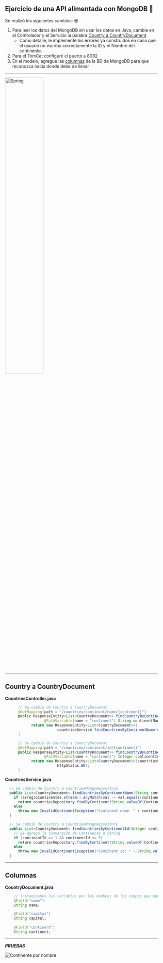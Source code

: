 ## Ejercicio de una API alimentada con MongoDB 🚀

Se realizó los siguientes cambios: 😎
1. Para leer los datos del MongoDB sin usar los datos en Java, cambie en el Controlador y el Servicio la palabra [Country a CountryDocument](#country-a-countrydocument)
    - Como detalle, le implementé los errores ya construidos en caso que el usuario no escriba correctamente la ID y el Nombre del continente.
3. Para el TomCat configuré el puerto a 8082
4. En el modelo, agregue las [columnas](#columnas) de la BD de MongoDB para que reconozca hacia donde debe de llenar

---

<img src="https://geeksjavamexico.files.wordpress.com/2017/09/spring-framework.png?w=640" title="Spring" alt="Spring" height="50%" width="50%">

---

## Country a CountryDocument
**CountriesController.java**
```java
      // Se cambió de Country a CountryDocument
      @GetMapping(path = "/countries/continent/name/{continent}")
      public ResponseEntity<List<CountryDocument>> findCountryByContinent(
                  @PathVariable(name = "continent") String continentName) {
            return new ResponseEntity<List<CountryDocument>>(
                        countriesService.findCountriesByContinentName(continentName), HttpStatus.OK);
      }

      // Se cambió de Country a CountryDocument
      @GetMapping(path = "/countries/continent/id/{continent}")
      public ResponseEntity<List<CountryDocument>> findCountryByContinent(
                  @PathVariable(name = "continent") Integer continentId) {
            return new ResponseEntity<List<CountryDocument>>(countriesService.findCountriesByContinentId(continentId),
                        HttpStatus.OK);
      }
```
**CountriesService.java**
```java
  // Se cambió de Country a CountriesMongoRepository
  public List<CountryDocument> findCountriesByContinentName(String continentName) {
    if (arregloContinentes.stream().anyMatch(val -> val.equals(continentName)))
      return countriesRepository.findByContinent(String.valueOf(Continent.continentByName(continentName)));
    else
      throw new InvalidContinentException("Continent name: " + continentName + " does not exist.");
  }

  // Se cambió de Country a CountriesMongoRepository
  public List<CountryDocument> findCountriesByContinentId(Integer continentId) {
    // Se agregó la conversión de Continente a String
    if (continentId >= 1 && continentId <= 5)
      return countriesRepository.findByContinent(String.valueOf(Continent.continentById(continentId)));
    else
      throw new InvalidContinentException("Continent id: " + String.valueOf(continentId) + " does not exist.");
  }
```

---

## Columnas
**CountryDocument.java**
```java
	// Instanceamos las variables por los nombres de los campos que mongoDB tiene
	@Field("name")
	String name;

	@Field("capital")
	String capital;
	
	@Field("continent")
	String continent;
```

---

***PRUEBAS***

![Continente por nombre](http://g.recordit.co/FPaMB6uznP.gif)
